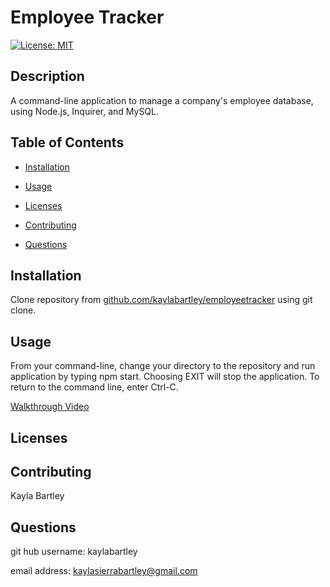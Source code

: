 # Employee Tracker

[![License: MIT](https://img.shields.io/badge/License-MIT-yellow.svg)](https://opensource.org/licenses/MIT)

## Description 

A command-line application to manage a company's employee database, using Node.js, Inquirer, and MySQL.


## Table of Contents 

* [Installation](#installation)
* [Usage](#usage)
* [Licenses](#licenses)
* [Contributing](#contributing)

* [Questions](#questions)


## Installation

Clone repository from [github.com/kaylabartley/employeetracker](github.com/kaylabartley/employeetracker) using git clone.


## Usage 

From your command-line, change your directory to the repository and run application by typing npm start. Choosing EXIT will stop the application. To return to the command line, enter Ctrl-C. 

[Walkthrough Video](https://youtu.be/zBLzqxAjAFM)


## Licenses


## Contributing

Kayla Bartley 

## Questions

git hub username: kaylabartley

email address: kaylasierrabartley@gmail.com

    